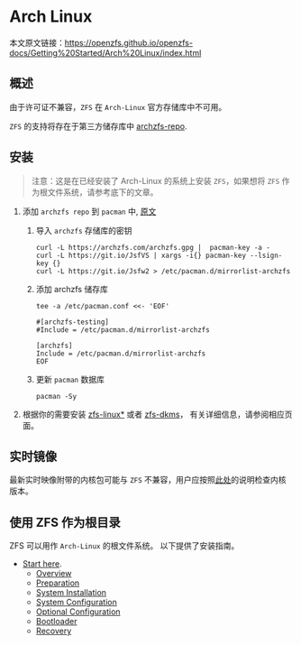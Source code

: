 # Arch Linux
本文原文链接：https://openzfs.github.io/openzfs-docs/Getting%20Started/Arch%20Linux/index.html


## 概述
由于许可证不兼容，`ZFS` 在 `Arch-Linux` 官方存储库中不可用。

`ZFS` 的支持将存在于第三方储存库中 [archzfs-repo](https://github.com/archzfs/archzfs).

## 安装

> 注意：这是在已经安装了 Arch-Linux 的系统上安装 `ZFS`，如果想将 `ZFS` 作为根文件系统，请参考底下的文章。

1. 添加 `archzfs repo` 到 `pacman` 中, [原文](https://openzfs.github.io/openzfs-docs/Getting%20Started/Arch%20Linux/0-archzfs-repo.html)
   1. 导入 `archzfs` 存储库的密钥  
      ```shell
      curl -L https://archzfs.com/archzfs.gpg |  pacman-key -a -
      curl -L https://git.io/JsfVS | xargs -i{} pacman-key --lsign-key {}
      curl -L https://git.io/Jsfw2 > /etc/pacman.d/mirrorlist-archzfs
      ```

   2. 添加 archzfs 储存库  
      ```shell
      tee -a /etc/pacman.conf <<- 'EOF'
      
      #[archzfs-testing]
      #Include = /etc/pacman.d/mirrorlist-archzfs
      
      [archzfs]
      Include = /etc/pacman.d/mirrorlist-archzfs
      EOF
      ```

   3. 更新 `pacman` 数据库  
      ```shell
      pacman -Sy
      ```

2. 根据你的需要安装 [zfs-linux*](https://openzfs.github.io/openzfs-docs/Getting%20Started/Arch%20Linux/1-zfs-linux.html) 或者 [zfs-dkms](https://openzfs.github.io/openzfs-docs/Getting%20Started/Arch%20Linux/2-zfs-dkms.html)， 有关详细信息，请参阅相应页面。

## 实时镜像
最新实时映像附带的内核包可能与 `ZFS` 不兼容，用户应按照[此处](https://openzfs.github.io/openzfs-docs/Getting%20Started/Arch%20Linux/3-live.html)的说明检查内核版本。

## 使用 ZFS 作为根目录

ZFS 可以用作 `Arch-Linux` 的根文件系统。 以下提供了安装指南。

- [Start here](https://openzfs.github.io/openzfs-docs/Getting%20Started/Arch%20Linux/Root%20on%20ZFS/0-overview.html).
  - [Overview](https://openzfs.github.io/openzfs-docs/Getting%20Started/Arch%20Linux/Root%20on%20ZFS/0-overview.html)
  - [Preparation](https://openzfs.github.io/openzfs-docs/Getting%20Started/Arch%20Linux/Root%20on%20ZFS/1-preparation.html)
  - [System Installation](https://openzfs.github.io/openzfs-docs/Getting%20Started/Arch%20Linux/Root%20on%20ZFS/2-system-installation.html)
  - [System Configuration](https://openzfs.github.io/openzfs-docs/Getting%20Started/Arch%20Linux/Root%20on%20ZFS/3-system-configuration.html)
  - [Optional Configuration](https://openzfs.github.io/openzfs-docs/Getting%20Started/Arch%20Linux/Root%20on%20ZFS/4-optional-configuration.html)
  - [Bootloader](https://openzfs.github.io/openzfs-docs/Getting%20Started/Arch%20Linux/Root%20on%20ZFS/5-bootloader.html)
  - [Recovery](https://openzfs.github.io/openzfs-docs/Getting%20Started/Arch%20Linux/Root%20on%20ZFS/6-recovery.html)
